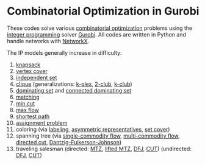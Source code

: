 # Combinatorial Optimization in Gurobi

These codes solve various [combinatorial optimization](https://en.wikipedia.org/wiki/Combinatorial_optimization) problems using the [integer programming](https://en.wikipedia.org/wiki/Integer_programming) solver [Gurobi](https://en.wikipedia.org/wiki/Gurobi). All codes are written in Python and handle networks with [NetworkX](https://en.wikipedia.org/wiki/NetworkX).

The IP models generally increase in difficulty:
1. [knapsack](https://github.com/AustinLBuchanan/Combinatorial-Optimization-in-Gurobi/blob/main/knapsack.ipynb)
2. [vertex cover](https://github.com/AustinLBuchanan/Combinatorial-Optimization-in-Gurobi/blob/main/vertex-cover.ipynb)
3. [independent set](https://github.com/AustinLBuchanan/Combinatorial-Optimization-in-Gurobi/blob/main/ind-set.ipynb)
4. [clique](https://github.com/AustinLBuchanan/Combinatorial-Optimization-in-Gurobi/blob/main/clique.ipynb) (generalizations: [k-plex](https://github.com/AustinLBuchanan/Combinatorial-Optimization-in-Gurobi/blob/main/k-plex.ipynb), [2-club](https://github.com/AustinLBuchanan/Combinatorial-Optimization-in-Gurobi/blob/main/2-club.ipynb), [k-club](https://github.com/AustinLBuchanan/Combinatorial-Optimization-in-Gurobi/blob/main/k-club.ipynb))
5. [dominating set](https://github.com/AustinLBuchanan/Combinatorial-Optimization-in-Gurobi/blob/main/dom-set.ipynb) and [connected dominating set](https://github.com/AustinLBuchanan/Combinatorial-Optimization-in-Gurobi/blob/main/connected-dominating-set.ipynb)
6. [matching](https://github.com/AustinLBuchanan/Combinatorial-Optimization-in-Gurobi/blob/main/matching.ipynb)
7. [min cut](https://github.com/AustinLBuchanan/Combinatorial-Optimization-in-Gurobi/blob/main/min-cut.ipynb)
8. [max flow](https://github.com/AustinLBuchanan/Combinatorial-Optimization-in-Gurobi/blob/main/max-flow.ipynb)
9. [shortest path](https://github.com/AustinLBuchanan/Combinatorial-Optimization-in-Gurobi/blob/main/shortest-path.ipynb)
10. [assignment problem](https://github.com/AustinLBuchanan/Combinatorial-Optimization-in-Gurobi/blob/main/assignment.ipynb)
11. coloring (via [labeling](https://github.com/AustinLBuchanan/Combinatorial-Optimization-in-Gurobi/blob/main/coloring-via-labeling.ipynb), [asymmetric representatives](https://github.com/AustinLBuchanan/Combinatorial-Optimization-in-Gurobi/blob/main/coloring-via-asymmetric-representatives.ipynb), [set cover](https://github.com/AustinLBuchanan/Combinatorial-Optimization-in-Gurobi/blob/main/coloring-via-set-cover.ipynb))
12. spanning tree (via [single-commodity flow](https://github.com/AustinLBuchanan/Combinatorial-Optimization-in-Gurobi/blob/main/spanning-tree-via-scf.ipynb), [multi-commodity flow](https://github.com/AustinLBuchanan/Combinatorial-Optimization-in-Gurobi/blob/main/spanning-tree-via-mcf.ipynb), [directed cut](https://github.com/AustinLBuchanan/Combinatorial-Optimization-in-Gurobi/blob/main/spanning-tree-via-directed-cut.ipynb), [Dantzig-Fulkerson-Johnson](https://github.com/AustinLBuchanan/Combinatorial-Optimization-in-Gurobi/blob/main/spanning-tree-via-DFJ.ipynb))
13. traveling salesman (directed: [MTZ](https://github.com/AustinLBuchanan/Combinatorial-Optimization-in-Gurobi/blob/main/traveling-salesman-via-MTZ.ipynb), [lifted MTZ](https://github.com/AustinLBuchanan/Combinatorial-Optimization-in-Gurobi/blob/main/traveling-salesman-via-lifted-MTZ.ipynb), [DFJ](https://github.com/AustinLBuchanan/Combinatorial-Optimization-in-Gurobi/blob/main/traveling-salesman-via-DFJ.ipynb), [CUT](https://github.com/AustinLBuchanan/Combinatorial-Optimization-in-Gurobi/blob/main/traveling-salesman-via-directed-cut.ipynb)) (undirected: [DFJ](https://github.com/AustinLBuchanan/Combinatorial-Optimization-in-Gurobi/blob/main/traveling-salesman-via-symmetric-DFJ.ipynb), [CUT](https://github.com/AustinLBuchanan/Combinatorial-Optimization-in-Gurobi/blob/main/traveling-salesman-via-symmetric-cut.ipynb))

